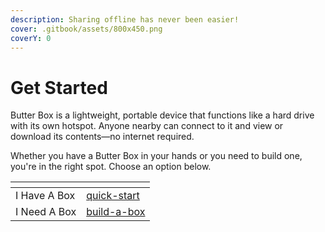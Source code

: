 ```yaml
---
description: Sharing offline has never been easier!
cover: .gitbook/assets/800x450.png
coverY: 0
---
```


# Get Started

Butter Box is a lightweight, portable device that functions like a hard drive with its own hotspot. Anyone nearby can connect to it and view or download its contents—no internet required.&#x20;

Whether you have a Butter Box in your hands or you need to build one, you're in the right spot. Choose an option below.

<table data-view="cards"><thead><tr><th></th><th data-type="content-ref"></th></tr></thead><tbody><tr><td>I Have A Box</td><td><a href="quick-start/">quick-start</a></td></tr><tr><td>I Need A Box</td><td><a href="build-a-box/">build-a-box</a></td></tr></tbody></table>



